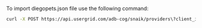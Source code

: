 To import diegopets.json file use the following command:

```bash
curl -X POST https://api.usergrid.com/adb-cog/snaik/providers\?client_id\=b3U6CgtfCqvCEeSEkeO38C-3ug\&client_secret\={secret} -H 'Content-Type:application/json' --data '@diegopets.json'
```